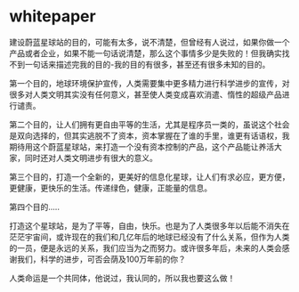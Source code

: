 # whitepaper
建设蔚蓝星球站的目的，可能有太多，说不清楚，但曾经有人说过，如果你做一个产品或者企业，如果不能一句话说清楚，那么这个事情多少是失败的！但我确实找不到一句话来描述完我的目的-我的目的有很多，甚至还有很多未知的目的。

第一个目的，地球环境保护宣传，人类需要集中更多精力进行科学进步的宣传，对很多对人类文明其实没有任何意义，甚至使人类变成喜欢消遣、惰性的超级产品进行谴责。

第二个目的，让人们拥有更自由平等的生活，尤其是程序员一类的，虽说这个社会是双向选择的，但其实逃脱不了资本，资本掌握在了谁的手里，谁更有话语权，我期待用这个蔚蓝星球站，来打造一个没有资本控制的产品，这个产品能让养活大家，同时还对人类文明进步有很大的意义。

第三个目的，打造一个全新的，更美好的信息化星球，让人们有求必应，更方便，更健康，更快乐的生活。传递绿色，健康，正能量的信息。

第四个目的.....

打造这个星球站，是为了平等，自由，快乐。也是为了人类很多年以后能不消失在茫茫宇宙间，或许现在的我们和几亿年后的地球已经没有了什么关系，但作为人类的一员，便是永远的关系，我们应当为之而努力。或许很多年后，未来的人类会感谢我们，科学的进步，可否会荫及100万年前的你？

人类命运是一个共同体，他说过，我认同的，所以我也要这么做！

